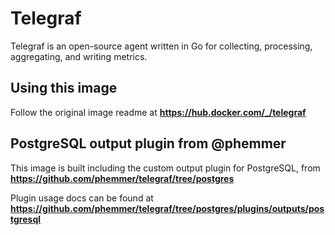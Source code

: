 # Telegraf

Telegraf is an open-source agent written in Go for collecting, processing, aggregating, and writing metrics.

## Using this image

Follow the original image readme at **https://hub.docker.com/_/telegraf**

## PostgreSQL output plugin from @phemmer

This image is built including the custom output plugin for PostgreSQL, from **https://github.com/phemmer/telegraf/tree/postgres**

Plugin usage docs can be found at **https://github.com/phemmer/telegraf/tree/postgres/plugins/outputs/postgresql**
